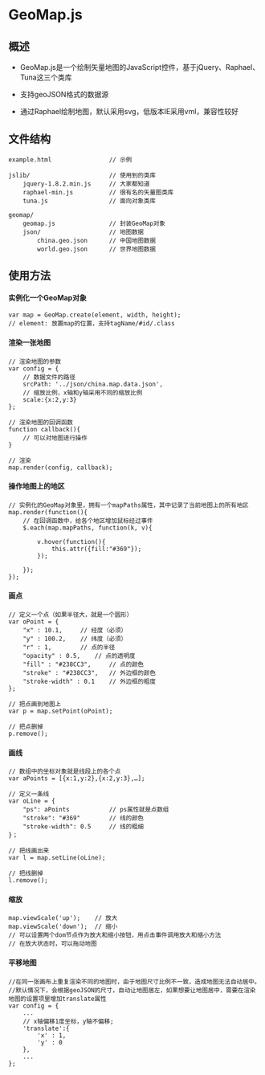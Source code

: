 # GeoMap.js

## 概述

* GeoMap.js是一个绘制矢量地图的JavaScript控件，基于jQuery、Raphael、Tuna这三个类库

* 支持geoJSON格式的数据源

* 通过Raphael绘制地图，默认采用svg，低版本IE采用vml，兼容性较好


## 文件结构
	
	example.html				// 示例
	
	jslib/						// 使用到的类库
		jquery-1.8.2.min.js		// 大家都知道
		raphael-min.js			// 很有名的矢量图类库
		tuna.js					// 面向对象类库
		
	geomap/						
		geomap.js				// 封装GeoMap对象
		json/					// 地图数据
			china.geo.json		// 中国地图数据
			world.geo.json		// 世界地图数据
	

## 使用方法

#### 实例化一个GeoMap对象
	
	var map = GeoMap.create(element, width, height);
	// element: 放置map的位置，支持tagName/#id/.class
	
#### 渲染一张地图

	// 渲染地图的参数
	var config = {
		// 数据文件的路径
		srcPath: '../json/china.map.data.json',
		// 缩放比例，x轴和y轴采用不同的缩放比例
		scale:{x:2,y:3}
	};
	
	// 渲染地图的回调函数
	function callback(){
		// 可以对地图进行操作
	}
	
	// 渲染
	map.render(config, callback);

#### 操作地图上的地区
	
	// 实例化的GeoMap对象里，拥有一个mapPaths属性，其中记录了当前地图上的所有地区
	map.render(function(){
		// 在回调函数中，给各个地区增加鼠标经过事件
		$.each(map.mapPaths, function(k, v){
			
			v.hover(function(){
				this.attr({fill:"#369"});
			});
			
		});
	});
	
	

#### 画点
	
	// 定义一个点（如果半径大，就是一个圆形）
	var oPoint = {
		"x" : 10.1,		// 经度（必须）
		"y" : 100.2,	// 纬度（必须）
		"r" : 1,		// 点的半径
		"opacity" : 0.5,	// 点的透明度
		"fill" : "#238CC3",		// 点的颜色
		"stroke" : "#238CC3",	// 外边框的颜色
		"stroke-width" : 0.1	// 外边框的粗度
	};
	
	// 把点画到地图上
	var p = map.setPoint(oPoint);	
	
	// 把点删掉
	p.remove();

	
#### 画线
	
	// 数组中的坐标对象就是线段上的各个点
	var aPoints = [{x:1,y:2},{x:2,y:3},…];
	
	// 定义一条线
	var oLine = {
		"ps": aPoints 			// ps属性就是点数组
		"stroke": "#369"		// 线的颜色
		"stroke-width": 0.5		// 线的粗细
	}；
	
	// 把线画出来
	var l = map.setLine(oLine);
	
	// 把线删掉
	l.remove();


#### 缩放

    map.viewScale('up');    // 放大
    map.viewScale('down');  // 缩小
    // 可以设置两个dom节点作为放大和缩小按钮，用点击事件调用放大和缩小方法
    // 在放大状态时，可以拖动地图

#### 平移地图

	//在同一张画布上重复渲染不同的地图时，由于地图尺寸比例不一致，造成地图无法自动居中。
	//默认情况下，会根据geoJSON的尺寸，自动让地图居左，如果想要让地图居中，需要在渲染地图的设置项里增加translate属性
	var config = {
		...
		// x轴偏移1度坐标，y轴不偏移;
		'translate':{
			'x' : 1,
			'y' : 0
		},
		...
	};

